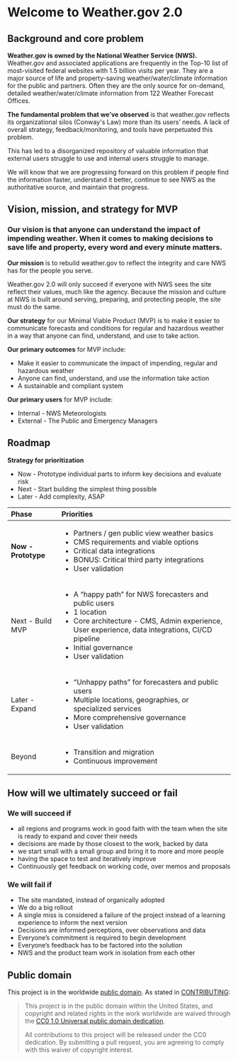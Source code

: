 # Welcome to Weather.gov 2.0

## Background and core problem

**Weather.gov is owned by the National Weather Service (NWS).** Weather.gov and associated applications are frequently in the Top-10 list of most-visited federal websites with 1.5 billion visits per year. They are a major source of life and property-saving weather/water/climate information for the public and partners. Often they are the only source for on-demand, detailed weather/water/climate information from 122 Weather Forecast Offices.

**The fundamental problem that we’ve observed** is that weather.gov reflects its organizational silos (Conway's Law) more than its users’ needs. A lack of overall strategy, feedback/monitoring, and tools have perpetuated this problem.

This has led to a disorganized repository of valuable information that external users struggle to use and internal users struggle to manage.

We will know that we are progressing forward on this problem if people find the information faster, understand it better, continue to see NWS as the authoritative source, and maintain that progress.

## Vision, mission, and strategy for MVP

### Our vision is that anyone can understand the impact of impending weather. When it comes to making decisions to save life and property, every word and every minute matters.

**Our mission** is to rebuild weather.gov to reflect the integrity and care NWS has for the people you serve. 

Weather.gov 2.0 will only succeed if everyone with NWS sees the site reflect their values, much like the agency. Because the mission and culture at NWS is built around serving, preparing, and protecting people, the site must do the same. 

**Our strategy** for our Minimal Viable Product (MVP) is to make it easier to communicate forecasts and conditions for regular and hazardous weather in a way that anyone can find, understand, and use to take action.

**Our primary outcomes** for MVP include:

  - Make it easier to communicate the impact of impending, regular and hazardous weather
  - Anyone can find, understand, and use the information take action
  - A sustainable and compliant system

**Our primary users** for MVP include:
  - Internal - NWS Meteorologists 
  - External - The Public and Emergency Managers

## Roadmap

**Strategy for prioritization**
  - Now - Prototype individual parts to inform key decisions and evaluate risk
  - Next - Start building the simplest thing possible
  - Later - Add complexity, ASAP

| Phase      | Priorities |
| :----------- | :----------- |
| **Now - Prototype** | <ul><li>Partners / gen public view weather basics</li><li>CMS requirements and viable options</li><li>Critical data integrations</li><li>BONUS: Critical third party integrations</li><li>User validation</li></ul> |
| Next - Build MVP | <ul><li>A “happy path” for NWS forecasters and public users</li><li>1 location</li><li>Core architecture - CMS, Admin experience, User experience, data integrations, CI/CD pipeline</li><li>Initial governance</li><li>User validation</li></ul> |
| Later - Expand | <ul><li>“Unhappy paths” for forecasters and public users</li><li>Multiple locations, geographies, or specialized services</li><li>More comprehensive governance</li><li>User validation</li></ul> |
| Beyond | <ul><li>Transition and migration</li><li>Continuous improvement</li></ul> |

## How will we ultimately succeed or fail

### We will succeed if 
  - all regions and programs work in good faith with the team when the site is ready to expand and cover their needs
  - decisions are made by those closest to the work, backed by data
  - we start small with a small group and bring it to more and more people
  - having the space to test and iteratively improve
  - Continuously get feedback on working code, over memos and proposals

### We will fail if 
  - The site mandated, instead of organically adopted
  - We do a big rollout
  - A single miss is considered a failure of the project instead of a learning experience to inform the next version
  - Decisions are informed perceptions, over observations and data
  - Everyone’s commitment is required to begin development
  - Everyone’s feedback has to be factored into the solution
  - NWS and the product team work in isolation from each other

## Public domain

This project is in the worldwide [public domain](LICENSE.md). As stated in [CONTRIBUTING](CONTRIBUTING.md):

> This project is in the public domain within the United States, and copyright and related
> rights in the work worldwide are waived through the
> [CC0 1.0 Universal public domain dedication](https://creativecommons.org/publicdomain/zero/1.0/).
>
> All contributions to this project will be released under the CC0 dedication. By submitting a pull
> request, you are agreeing to comply with this waiver of copyright interest.
